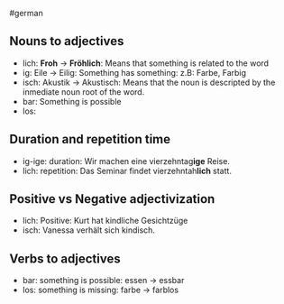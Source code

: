 #german 

## Nouns to adjectives

- lich: **Froh** -> **Fröhlich**: Means that something is related to the word
- ig: Eile -> Eilig:  Something has something: z.B: Farbe, Farbig
- isch: Akustik -> Akustisch: Means that the noun is descripted by the inmediate noun root of the word.
- bar: Something is possible 
- los:

## Duration and repetition time
- ig-ige: duration: Wir machen eine vierzehntag**ige** Reise.
- lich: repetition: Das Seminar findet vierzehntah**lich** statt.

## Positive vs Negative adjectivization
- lich: Positive: Kurt hat kindliche Gesichtzüge
- isch: Vanessa verhält sich kindisch.

## Verbs to adjectives
- bar: something is possible: essen -> essbar
- los: something is missing: farbe -> farblos
